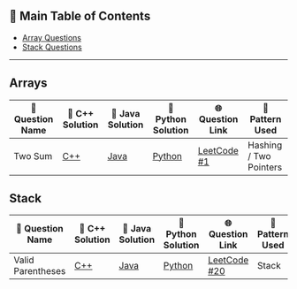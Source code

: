## 📑 Main Table of Contents

- [Array Questions](#arrays)
- [Stack Questions](#stack)

---

## Arrays

| 🧠 Question Name | 🔗 C++ Solution                | 🔗 Java Solution                | 🔗 Python Solution                 | 🌐 Question Link                                      | 🧩 Pattern Used        |
| ---------------- | ------------------------------ | -------------------------------- | ---------------------------------- | ----------------------------------------------------- | ---------------------- |
| Two Sum          | [C++](./C++/Arrays/TwoSum.cpp) | [Java](./JAVA/Arrays/TwoSum.java) | [Python](./Python/Arrays/Two_sum.py) | [LeetCode #1](https://leetcode.com/problems/two-sum/) | Hashing / Two Pointers |


## Stack

| 🧠 Question Name  | 🔗 C++ Solution                         | 🔗 Java Solution                           | 🔗 Python Solution                              | 🌐 Question Link                                                 | 🧩Pattern Used |
| ----------------- | --------------------------------------- | ------------------------------------------ | ------------------------------------------------ | ---------------------------------------------------------------- | --------------- |
| Valid Parentheses | [C++](./C++/Stack/ValidParentheses.cpp) | [Java](./JAVA/Stack/ValidParentheses.java) | [Python](./Python/Stack/ValidParentheses.py)     | [LeetCode #20](https://leetcode.com/problems/valid-parentheses/) | Stack            |
       


